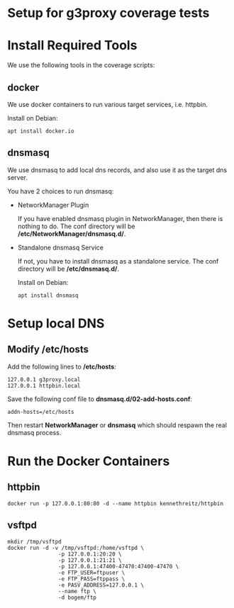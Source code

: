 
Setup for g3proxy coverage tests
================================

# Install Required Tools

We use the following tools in the coverage scripts:

## docker

We use docker containers to run various target services, i.e. httpbin.

Install on Debian:
```shell
apt install docker.io
```

## dnsmasq

We use dnsmasq to add local dns records, and also use it as the target dns server.

You have 2 choices to run dnsmasq:

- NetworkManager Plugin

  If you have enabled dnsmasq plugin in NetworkManager, then there is nothing to do. The conf directory will be **/etc/NetworkManager/dnsmasq.d/**.

- Standalone dnsmasq Service

  If not, you have to install dnsmasq as a standalone service. The conf directory will be **/etc/dnsmasq.d/**.

  Install on Debian:
  ```text
  apt install dnsmasq
  ```

# Setup local DNS

## Modify /etc/hosts

Add the following lines to **/etc/hosts**:
```text
127.0.0.1 g3proxy.local
127.0.0.1 httpbin.local
```

Save the following conf file to **dnsmasq.d/02-add-hosts.conf**:

```text
addn-hosts=/etc/hosts
```

Then restart **NetworkManager** or **dnsmasq** which should respawn the real dnsmasq process.

# Run the Docker Containers

## httpbin

```shell
docker run -p 127.0.0.1:80:80 -d --name httpbin kennethreitz/httpbin
```

## vsftpd

```shell
mkdir /tmp/vsftpd
docker run -d -v /tmp/vsftpd:/home/vsftpd \
                -p 127.0.0.1:20:20 \
                -p 127.0.0.1:21:21 \
                -p 127.0.0.1:47400-47470:47400-47470 \
                -e FTP_USER=ftpuser \
                -e FTP_PASS=ftppass \
                -e PASV_ADDRESS=127.0.0.1 \
                --name ftp \
                -d bogem/ftp
```
